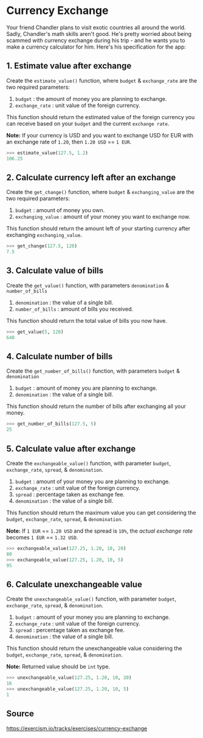 # Currency Exchange

Your friend Chandler plans to visit exotic countries all around the world. Sadly, Chandler's math skills aren't good. He's pretty worried about being scammed with currency exchange during his trip - and he wants you to make a currency calculator for him. Here's his specification for the app:

## 1. Estimate value after exchange

Create the `estimate_value()` function, where `budget` & `exchange_rate` are the two required parameters:

1. `budget` : the amount of money you are planning to exchange.
2. `exchange_rate` : unit value of the foreign currency.

This function should return the estimated value of the foreign currency you can receive based on your `budget` and the current `exchange rate`.

**Note:** If your currency is USD and you want to exchange USD for EUR with an exchange rate of `1.20`, then `1.20 USD` == `1 EUR`.

```python
>>> estimate_value(127.5, 1.2)
106.25
```

## 2. Calculate currency left after an exchange

Create the `get_change()` function, where `budget` & `exchanging_value` are the two required parameters:

1. `budget` : amount of money you own.
2. `exchanging_value` : amount of your money you want to exchange now.

This function should return the amount left of your starting currency after exchanging `exchanging_value`.

```python
>>> get_change(127.5, 120)
7.5
```

## 3. Calculate value of bills

Create the `get_value()` function, with parameters `denomination` & `number_of_bills`

1. `denomination` : the value of a single bill.
2. `number_of_bills` : amount of bills you received.

This function should return the total value of bills you now have.

```python
>>> get_value(5, 128)
640
```

## 4. Calculate number of bills

Create the `get_number_of_bills()` function, with parameters `budget` & `denomination`

1. `budget` : amount of money you are planning to exchange.
2. `denomination` : the value of a single bill.

This function should return the number of bills after exchanging all your money.

```python
>>> get_number_of_bills(127.5, 5)
25
```

## 5. Calculate value after exchange

Create the `exchangeable_value()` function, with parameter `budget`, `exchange_rate`, `spread`, & `denomination`.

1. `budget` : amount of your money you are planning to exchange.
2. `exchange_rate` : unit value of the foreign currency.
3. `spread` : percentage taken as exchange fee.
4. `denomination` : the value of a single bill.

This function should return the maximum value you can get considering the `budget`, `exchange_rate`, `spread`, & `denomination`.

**Note:** If `1 EUR` == `1.20 USD` and the spread is `10%`, the _actual exchange rate_ becomes `1 EUR` == `1.32 USD`.

```python
>>> exchangeable_value(127.25, 1.20, 10, 20)
80
>>> exchangeable_value(127.25, 1.20, 10, 5)
95
```

## 6. Calculate unexchangeable value

Create the `unexchangeable_value()` function, with parameter `budget`, `exchange_rate`, `spread`, & `denomination`.

1. `budget` : amount of your money you are planning to exchange.
2. `exchange_rate` : unit value of the foreign currency.
3. `spread` : percentage taken as exchange fee.
4. `denomination` : the value of a single bill.

This function should return the unexchangeable value considering the `budget`, `exchange_rate`, `spread`, & `denomination`.

**Note:** Returned value should be `int` type.

```python
>>> unexchangeable_value(127.25, 1.20, 10, 20)
16
>>> unexchangeable_value(127.25, 1.20, 10, 5)
1
```

## Source

https://exercism.io/tracks/exercises/currency-exchange